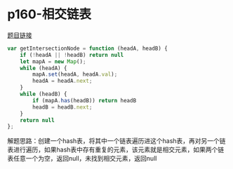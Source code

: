 # p160-相交链表



[题目链接](https://leetcode.cn/problems/intersection-of-two-linked-lists/submissions/)

```js
var getIntersectionNode = function (headA, headB) {
    if (!headA || !headB) return null
    let mapA = new Map();
    while (headA) {
        mapA.set(headA, headA.val);
        headA = headA.next;
    }
    while (headB) {
        if (mapA.has(headB)) return headB
        headB = headB.next;
    }
    return null
};
```

解题思路：创建一个hash表，将其中一个链表遍历进这个hash表，再对另一个链表进行遍历，如果hash表中存有重复的元素，该元素就是相交元素，如果两个链表任意一个为空，返回null，未找到相交元素，返回null